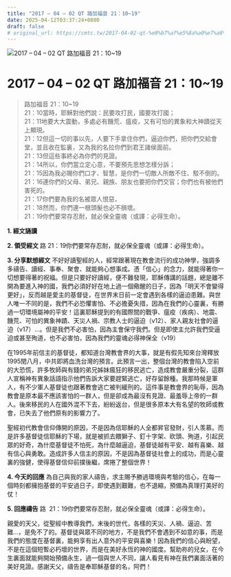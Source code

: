 ```yaml
---
title: "2017 – 04 – 02 QT 路加福音 21：10~19"
date: 2025-04-12T03:37:24+0800
draft: false
# original_url: https://cmtc.tw/2017-04-02-qt-%e8%b7%af%e5%8a%a0%e7%a6%8f%e9%9f%b3-21%ef%bc%9a1019
---
```


![2017 – 04 – 02 QT 路加福音 21：10\~19](/images/qt.jpg   "2017 – 04 – 02 QT 路加福音 21：10\~19")

# 2017 – 04 – 02 QT 路加福音 21：10\~19

> 路加福音 21：10\~19  
> 21：10當時，耶穌對他們說：民要攻打民，國要攻打國；  
> 21：11地要大大震動，多處必有饑荒、瘟疫，又有可怕的異象和大神蹟從天上顯現。  
> 21：12但這一切的事以先，人要下手拿住你們，逼迫你們，把你們交給會堂，並且收在監裏，又為我的名拉你們到君王諸侯面前。  
> 21：13但這些事終必為你們的見證。  
> 21：14所以，你們當立定心意，不要預先思想怎樣分訴；  
> 21：15因為我必賜你們口才、智慧，是你們一切敵人所敵不住、駁不倒的。  
> 21：16連你們的父母、弟兄、親族、朋友也要把你們交官；你們也有被他們害死的。  
> 21：17你們要為我的名被眾人恨惡，  
> 21：18然而，你們連一根頭髮也必不損壞。  
> 21：19你們要常存忍耐，就必保全靈魂（或譯：必得生命）。

**1. 經文誦讀**

**2. 領受經文**
路 21：19你們要常存忍耐，就必保全靈魂（或譯：必得生命）。

**3. 分享默想經文**
不好好讀聖經的人，經常跟著現在教會流行的成功神學，強調多多禱告、讀經、事奉、聚會、就能夠心想事成。憑「信心」的念力，就能得著你一切想要得著的祝福。但是只要好好讀經，便不難發現，耶穌傳講的話題，總是離不開為要進入神的國，我們必須好好在地上過一個儆醒的日子，因為「明天不會變得更好」，反而越是愛主的基督徒，在世界末日前一定會遇到各樣的逼迫患難。與世人唯一不同的是，我們不必恐懼害怕、不必擔憂失措，因為在我們的心靈裏，有勝過一切環境屬神的平安！這裏耶穌提到的有國際間的戰爭、瘟疫（疾病）、地震、饑荒、可怕的異象神蹟、天災人禍、宗教人士的逼迫（v12）、家人親友社會的逼迫（v17）…。但是我們不必害怕，因為主會保守我們。但是即使主允許我們受逼迫或甚至殉道，也不必害怕，因為我們的靈魂必得神保全（v19）

在1995年前信主的基督徒，都知道台灣教會界的大事，就是有假先知來台灣釋放1995閏八月，中共即將血洗台灣的預言。此預言一出，整個台灣的教會陷入空前的大恐慌，許多牧師與有錢的弟兄姊妹瘋狂的移民逃亡，造成教會嚴重分裂，這群人宣稱神有異象話語指示他們告訴大家要趕緊逃亡，好存留餘種。我那時候是軍人，有不少軍人基督徒也跟著教會逃亡被判緩刑的。這件事是教會界的恥辱，因為教會是原本最不應該害怕的一群人，但是卻成為最沒有見證、最羞辱上帝的一群人。後來移民的人在國外混不下去，紛紛返台，但是很多原本大有名望的牧師或教會，已失去了他們原有的影響力了。

聖經初代教會信仰傳開的原因，不是因為信耶穌的人全都昇官發財，引人羡慕。而是許多基督徒信耶穌的下場，就是被抓去餵獅子、釘十字架、砍頭、殉道，引起民眾的好奇，為什麼基督徒不怕死，為什麼越逼迫，基督徒越有平安、越有喜樂、越有信心與勇敢。造成許多人信主的原因，不是因為基督徒社會上的成功，而是心靈裏的強健，使得基督信仰前撲後繼，席捲了整個世界！

**4. 今天的回應**
為自己與我的家人禱告，求主賜予勝過環境與考驗的信心，在每一個時刻都擁抱基督的平安過日子，即使遇到艱難，也不退縮，預備為真理打美好的仗！

**5. 回應禱告**
路  21：19你們要常存忍耐，就必保全靈魂（或譯：必得生命）。

親愛的天父，從聖經中教導我們，末後的世代，各樣的天災、人禍、逼迫、苦難…，是免不了的。基督徒與眾不同的地方，不是我們不會遇到不如意的事，而是我們的態度在基督裏，能夠享有出人意外的平安與喜樂！因為我們的信心與盼望，不是在這個短暫必朽壞的世界，而是在美好永恆的神的國度。幫助祢的兒女，在今生裏面就能夠開始預備永生，過一個與世人不同，讓人看見有神在我們裏面活著的美好見證。感謝天父，禱告是奉耶穌基督的名，阿們！
